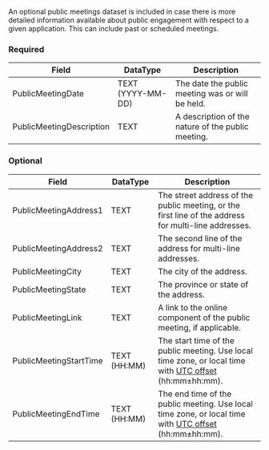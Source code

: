 An optional public meetings dataset is included in case there is more detailed information available about public engagement with respect to a given application. This can include past or scheduled meetings.

### Required

Field                       | DataType          | Description
----------------------------|-------------------|------------
PublicMeetingDate           | TEXT (YYYY-MM-DD) | The date the public meeting was or will be held.
PublicMeetingDescription    | TEXT              | A description of the nature of the public meeting.

### Optional

Field                  | DataType     | Description
-----------------------|--------------|------------
PublicMeetingAddress1  | TEXT         | The street address of the public meeting, or the first line of the address for multi-line addresses.
PublicMeetingAddress2  | TEXT         | The second line of the address for multi-line addresses.
PublicMeetingCity      | TEXT         | The city of the address.
PublicMeetingState     | TEXT         | The province or state of the address.
PublicMeetingLink      | TEXT         | A link to the online component of the public meeting, if applicable.
PublicMeetingStartTime | TEXT (HH:MM) | The start time of the public meeting. Use local time zone, or local time with [UTC offset](https://en.wikipedia.org/wiki/ISO_8601#Time_offsets_from_UTC) (hh:mm±hh:mm).
PublicMeetingEndTime   | TEXT (HH:MM) | The end time of the public meeting. Use local time zone, or local time with [UTC offset](https://en.wikipedia.org/wiki/ISO_8601#Time_offsets_from_UTC) (hh:mm±hh:mm).

